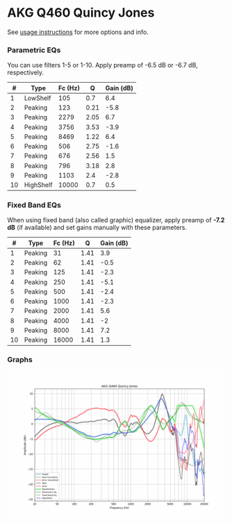 # AKG Q460 Quincy Jones
See [usage instructions](https://github.com/jaakkopasanen/AutoEq#usage) for more options and info.

### Parametric EQs
You can use filters 1-5 or 1-10. Apply preamp of -6.5 dB or -6.7 dB, respectively.

|   # | Type      |   Fc (Hz) |    Q |   Gain (dB) |
|-----|-----------|-----------|------|-------------|
|   1 | LowShelf  |       105 | 0.7  |         6.4 |
|   2 | Peaking   |       123 | 0.21 |        -5.8 |
|   3 | Peaking   |      2279 | 2.05 |         6.7 |
|   4 | Peaking   |      3756 | 3.53 |        -3.9 |
|   5 | Peaking   |      8469 | 1.22 |         6.4 |
|   6 | Peaking   |       506 | 2.75 |        -1.6 |
|   7 | Peaking   |       676 | 2.56 |         1.5 |
|   8 | Peaking   |       796 | 3.18 |         2.8 |
|   9 | Peaking   |      1103 | 2.4  |        -2.8 |
|  10 | HighShelf |     10000 | 0.7  |         0.5 |

### Fixed Band EQs
When using fixed band (also called graphic) equalizer, apply preamp of **-7.2 dB** (if available) and set gains manually with these parameters.

|   # | Type    |   Fc (Hz) |    Q |   Gain (dB) |
|-----|---------|-----------|------|-------------|
|   1 | Peaking |        31 | 1.41 |         3.9 |
|   2 | Peaking |        62 | 1.41 |        -0.5 |
|   3 | Peaking |       125 | 1.41 |        -2.3 |
|   4 | Peaking |       250 | 1.41 |        -5.1 |
|   5 | Peaking |       500 | 1.41 |        -2.4 |
|   6 | Peaking |      1000 | 1.41 |        -2.3 |
|   7 | Peaking |      2000 | 1.41 |         5.6 |
|   8 | Peaking |      4000 | 1.41 |        -2   |
|   9 | Peaking |      8000 | 1.41 |         7.2 |
|  10 | Peaking |     16000 | 1.41 |         1.3 |

### Graphs
![](./AKG%20Q460%20Quincy%20Jones.png)
